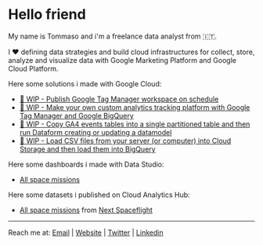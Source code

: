 # Hello friend

My name is Tommaso and i'm a freelance data analyst from 🇮🇹.

I ❤️ defining data strategies and build cloud infrastructures for collect, store, analyze and visualize data with Google Marketing Platform and Google Cloud Platform.

Here some solutions i made with Google Cloud:
- [🚧 WIP - Publish Google Tag Manager workspace on schedule](https://github.com/tommasomoretti/gtm-scheduled-deploy)
- [🚧 WIP - Make your own custom analytics tracking platform with Google Tag Manager and Google BigQuery](https://github.com/tommasomoretti/custom-analytics)
- [🚧 WIP - Copy GA4 events tables into a single partitioned table and then run Dataform creating or updating a datamodel](https://github.com/tommasomoretti/dataform-ga4)
- [🚧 WIP - Load CSV files from your server (or computer) into Cloud Storage and then load them into BigQuery](https://github.com/tommasomoretti/cloud-storage-csv-to-bq)

Here some dashboards i made with Data Studio:
- [All space missions](https://datastudio.google.com/u/0/reporting/c013eca9-9d6f-4fbe-89cd-2e7357a48724/)

Here some datasets i published on Cloud Analytics Hub:
- [All space missions](https://console.cloud.google.com/bigquery(analyticshub:projects/927812107311/locations/eu/dataExchanges/all_space_missions_1801cd49715/listings/all_space_missions_1801cd9607d)) from [Next Spaceflight](https://nextspaceflight.com/)

---

Reach me at: [Email](mailto:hello@tommasomoretti.com) | [Website](https://tommasomoretti.com/) | [Twitter](https://twitter.com/tommoretti88) | [Linkedin](https://www.linkedin.com/in/tommasomoretti/)
